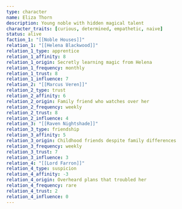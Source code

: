 ```yaml
---
type: character
name: Eliza Thorn
description: Young noble with hidden magical talent
character_traits: [curious, determined, empathetic, naive]
status: alive
faction_1: "[[Noble Houses]]"
relation_1: "[[Helena Blackwood]]"
relation_1_type: apprentice
relation_1_affinity: 8
relation_1_origin: Secretly learning magic from Helena
relation_1_frequency: monthly
relation_1_trust: 8
relation_1_influence: 7
relation_2: "[[Marcus Veren]]"
relation_2_type: trust
relation_2_affinity: 6
relation_2_origin: Family friend who watches over her
relation_2_frequency: weekly
relation_2_trust: 8
relation_2_influence: 4
relation_3: "[[Raven Nightshade]]"
relation_3_type: friendship
relation_3_affinity: 5
relation_3_origin: Childhood friends despite family differences
relation_3_frequency: weekly
relation_3_trust: 7
relation_3_influence: 3
relation_4: "[[Lord Farron]]"
relation_4_type: suspicion
relation_4_affinity: -3
relation_4_origin: Overheard plans that troubled her
relation_4_frequency: rare
relation_4_trust: 2
relation_4_influence: 0
---
```

